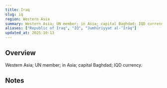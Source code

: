 ```yaml
---
title: Iraq
slug: iq
region: Western Asia
summary: Western Asia; UN member; in Asia; capital Baghdad; IQD currency.
aliases: ["Republic of Iraq", "IQ", "Jumhūriyyat al-‘Irāq"]
updated_at: 2025-10-13
---
```


## Overview

Western Asia; UN member; in Asia; capital Baghdad; IQD currency.

## Notes

<!-- Add your first note below -->

